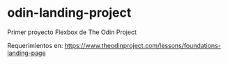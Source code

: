 # odin-landing-project

Primer proyecto Flexbox de The Odin Project

Requerimientos en: https://www.theodinproject.com/lessons/foundations-landing-page